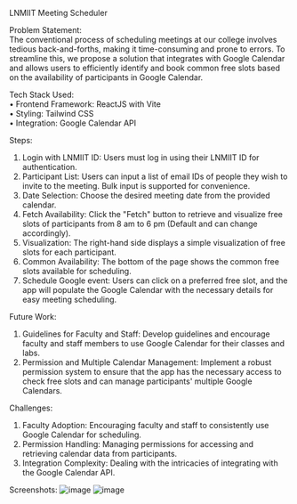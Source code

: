 LNMIIT Meeting Scheduler

Problem Statement:<br/>
The conventional process of scheduling meetings at our college involves tedious back-and-forths, making it time-consuming and prone to errors. To streamline this, we propose a solution that integrates with Google Calendar and allows users to efficiently identify and book common free slots based on the availability of participants in Google Calendar. 

Tech Stack Used:<br/>
•	Frontend Framework: ReactJS with Vite <br/>
•	Styling: Tailwind CSS<br/>
•	Integration: Google Calendar API<br/>

Steps:
1.	Login with LNMIIT ID: Users must log in using their LNMIIT ID for authentication.
2.	Participant List: Users can input a list of email IDs of people they wish to invite to the meeting. Bulk input is supported for convenience.
3.	Date Selection: Choose the desired meeting date from the provided calendar.
4.	Fetch Availability: Click the "Fetch" button to retrieve and visualize free slots of participants from 8 am to 6 pm (Default and can change accordingly).
5.	Visualization: The right-hand side displays a simple visualization of free slots for each participant.
6.	Common Availability: The bottom of the page shows the common free slots available for scheduling.
7.	Schedule Google event: Users can click on a preferred free slot, and the app will populate the Google Calendar with the necessary details for easy meeting scheduling.

Future Work:
1.	Guidelines for Faculty and Staff: Develop guidelines and encourage faculty and staff members to use Google Calendar for their classes and labs.
2.	Permission and Multiple Calendar Management: Implement a robust permission system to ensure that the app has the necessary access to check free slots and can manage participants' multiple Google Calendars.

Challenges:
1.	Faculty Adoption: Encouraging faculty and staff to consistently use Google Calendar for scheduling.
2.	Permission Handling: Managing permissions for accessing and retrieving calendar data from participants.
3.	Integration Complexity: Dealing with the intricacies of integrating with the Google Calendar API.

Screenshots:
![image](https://github.com/aujjwal300/LNMIIT-Meeting-Scheduler-Report/assets/77393707/8c15e8e1-e0a9-44b9-8e8b-0d8f62c81966)
![image](https://github.com/aujjwal300/LNMIIT-Meeting-Scheduler-Report/assets/77393707/3913a91a-a5fb-4e8e-973e-61560ced9ad8)

